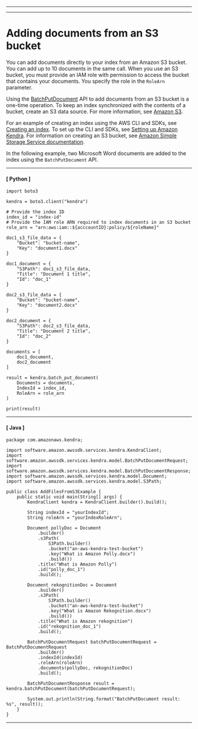 --------

--------

# Adding documents from an S3 bucket<a name="in-adding-plain-text"></a>

You can add documents directly to your index from an Amazon S3 bucket\. You can add up to 10 documents in the same call\. When you use an S3 bucket, you must provide an IAM role with permission to access the bucket that contains your documents\. You specify the role in the `RoleArn` parameter\.

Using the [BatchPutDocument](API_BatchPutDocument.md) API to add documents from an S3 bucket is a one\-time operation\. To keep an index synchronized with the contents of a bucket, create an S3 data source\. For more information, see [Amazon S3](data-source-s3.md)\.

For an example of creating an index using the AWS CLI and SDKs, see [Creating an index](https://docs.aws.amazon.com/kendra/latest/dg/create-index.html)\. To set up the CLI and SDKs, see [Setting up Amazon Kendra](https://docs.aws.amazon.com/kendra/latest/dg/setup.html)\. For information on creating an S3 bucket, see [Amazon Simple Storage Service documentation](https://docs.aws.amazon.com/AmazonS3/latest/userguide/create-bucket-overview.html)\.

In the following example, two Microsoft Word documents are added to the index using the `BatchPutDocument` API\.

------
#### [ Python ]

```
import boto3

kendra = boto3.client("kendra")

# Provide the index ID
index_id = "index-id"
# Provide the IAM role ARN required to index documents in an S3 bucket
role_arn = "arn:aws:iam::${acccountID}:policy/${roleName}"

doc1_s3_file_data = {
    "Bucket": "bucket-name",
    "Key": "document1.docx"
}

doc1_document = {
    "S3Path": doc1_s3_file_data,
    "Title": "Document 1 title",
    "Id": "doc_1"
}

doc2_s3_file_data = {
    "Bucket": "bucket-name",
    "Key": "document2.docx"
}

doc2_document = {
    "S3Path": doc2_s3_file_data,
    "Title": "Document 2 title",
    "Id": "doc_2"
}

documents = [
    doc1_document,
    doc2_document
]

result = kendra.batch_put_document(
    Documents = documents,
    IndexId = index_id,
    RoleArn = role_arn
)

print(result)
```

------
#### [ Java ]

```
package com.amazonaws.kendra;

import software.amazon.awssdk.services.kendra.KendraClient;
import software.amazon.awssdk.services.kendra.model.BatchPutDocumentRequest;
import software.amazon.awssdk.services.kendra.model.BatchPutDocumentResponse;
import software.amazon.awssdk.services.kendra.model.Document;
import software.amazon.awssdk.services.kendra.model.S3Path;

public class AddFilesFromS3Example {
    public static void main(String[] args) {
        KendraClient kendra = KendraClient.builder().build();

        String indexId = "yourIndexId";
        String roleArn = "yourIndexRoleArn";

        Document pollyDoc = Document
            .builder()
            .s3Path(
                S3Path.builder()
                .bucket("an-aws-kendra-test-bucket")
                .key("What is Amazon Polly.docx")
                .build())
            .title("What is Amazon Polly")
            .id("polly_doc_1")
            .build();

        Document rekognitionDoc = Document
            .builder()
            .s3Path(
                S3Path.builder()
                .bucket("an-aws-kendra-test-bucket")
                .key("What is Amazon Rekognition.docx")
                .build())
            .title("What is Amazon rekognition")
            .id("rekognition_doc_1")
            .build();

        BatchPutDocumentRequest batchPutDocumentRequest = BatchPutDocumentRequest
            .builder()
            .indexId(indexId)
            .roleArn(roleArn)
            .documents(pollyDoc, rekognitionDoc)
            .build();

        BatchPutDocumentResponse result = kendra.batchPutDocument(batchPutDocumentRequest);

        System.out.println(String.format("BatchPutDocument result: %s", result));
    }
}
```

------